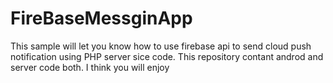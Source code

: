 # FireBaseMessginApp
This sample will let you know how to use firebase api to send cloud push notification using PHP server sice code. This repository contant androd and server code both. I think you will enjoy
